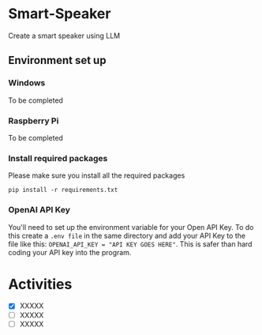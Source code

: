 # Smart-Speaker
Create a smart speaker using LLM

## Environment set up
### Windows
To be completed
### Raspberry Pi
To be completed
### Install required packages
Please make sure you install all the required packages
```
pip install -r requirements.txt
```

### OpenAI API Key
You'll need to set up the environment variable for your Open API Key. To do this create a `.env file` in the same directory and add your API Key to the file like this: `OPENAI_API_KEY = "API KEY GOES HERE"`. This is safer than hard coding your API key into the program.



# Activities
- [x] XXXXX
- [ ] XXXXX
- [ ] XXXXX
